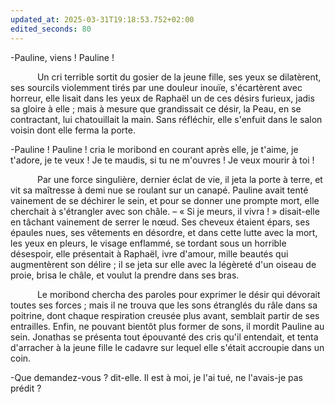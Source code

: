 ```yaml
---
updated_at: 2025-03-31T19:18:53.752+02:00
edited_seconds: 80
---
```

-Pauline, viens ! Pauline ! 

`      `Un cri terrible sortit du gosier de la jeune fille, ses yeux se dilatèrent, ses sourcils violemment tirés par une douleur inouïe, s'écartèrent avec horreur, elle lisait dans les yeux de Raphaël un de ces désirs furieux, jadis sa gloire à elle ; mais à mesure que grandissait ce désir, la Peau, en se contractant, lui chatouillait la main. Sans réfléchir, elle s'enfuit dans le salon voisin dont elle ferma la porte. 

-Pauline ! Pauline ! cria le moribond en courant après elle, je t'aime, je t'adore, je te veux ! Je te maudis, si tu ne m'ouvres ! Je veux mourir à toi ! 

`      `Par une force singulière, dernier éclat de vie, il jeta la porte à terre, et vit sa maîtresse à demi nue se roulant sur un canapé. Pauline avait tenté vainement de se déchirer le sein, et pour se donner une prompte mort, elle cherchait à s'étrangler avec son châle. – « Si je meurs, il vivra ! » disait-elle en tâchant vainement de serrer le nœud. Ses cheveux étaient épars, ses épaules nues, ses vêtements en désordre, et dans cette lutte avec la mort, les yeux en pleurs, le visage enflammé, se tordant sous un horrible désespoir, elle présentait à Raphaël, ivre d'amour, mille beautés qui augmentèrent son délire ; il se jeta sur elle avec la légèreté d'un oiseau de proie, brisa le châle, et voulut la prendre dans ses bras. 

`      `Le moribond chercha des paroles pour exprimer le désir qui dévorait toutes ses forces ; mais il ne trouva que les sons étranglés du râle dans sa poitrine, dont chaque respiration creusée plus avant, semblait partir de ses entrailles. Enfin, ne pouvant bientôt plus former de sons, il mordit Pauline au sein. Jonathas se présenta tout épouvanté des cris qu'il entendait, et tenta d'arracher à la jeune fille le cadavre sur lequel elle s'était accroupie dans un coin. 

-Que demandez-vous ? dit-elle. Il est à moi, je l'ai tué, ne l'avais-je pas prédit ?